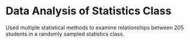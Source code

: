 # Data Analysis of Statistics Class

Used multiple statistical methods to examine relationships between 205 students in a randomly sampled statistics class.
